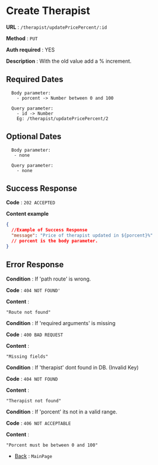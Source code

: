 # Create Therapist

**URL** : `/therapist/updatePricePercent/:id`

**Method** : `PUT`

**Auth required** : YES

**Description** : With the old value add a % increment.

## Required Dates
```
  Body parameter:
    - porcent -> Number between 0 and 100

  Query parameter:
    - id -> Number
    Eg: /therapist/updatePricePercent/2
```


## Optional Dates
```
  Body parameter:
   - none

  Query parameter:
    - none
```

## Success Response

**Code** : `202 ACCEPTED`

**Content example**

```json
{
  //Example of Success Response
  "message": "Price of therapist updated in ${porcent}%"
  // porcent is the body parameter.
}
```

## Error Response

**Condition** : If 'path route' is wrong.

**Code** : `404 NOT FOUND'`

**Content** :

```String
"Route not found"
```

**Condition** : If 'required arguments' is missing

**Code** : `400 BAD REQUEST`

**Content** :

```String
"Missing fields"
```

**Condition** : If 'therapist' dont found in DB. (Invalid Key)

**Code** : `404 NOT FOUND`

**Content** :

```String
"Therapist not found"
```

**Condition** : If 'porcent' its not in a valid range.

**Code** : `406 NOT ACCEPTABLE`

**Content** :

```String
"Porcent must be between 0 and 100"
```

- [Back](../../README.md) : `MainPage`
